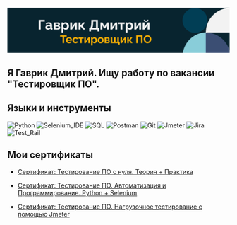 ![Header](https://github.com/GavRDN/GavRDN/blob/main/assets/header_1.png)

## Я Гаврик Дмитрий. Ищу работу по вакансии "Тестировщик ПО".

## Языки и инструменты
![Python](https://img.shields.io/badge/-Python-090909?style=for-the-badge&logo=Python&logoColor=#1C5BA3)
![Selenium_IDE](https://img.shields.io/badge/-Selenium_IDE-090909?style=for-the-badge&logo=Selenium&logoColor=#1C5BA3)
![SQL](https://img.shields.io/badge/-SQL-090909?style=for-the-badge&logo=MySQL&logoColor=FFFFFF)
![Postman](https://img.shields.io/badge/-Postman-090909?style=for-the-badge&logo=Postman&logoColor=#1C5BA3)
![Git](https://img.shields.io/badge/-Git-090909?style=for-the-badge&logo=Git&logoColor=#1C5BA3)
![Jmeter](https://img.shields.io/badge/-Jmeter-090909?style=for-the-badge&logo=Apache&logoColor=CB2027)
![Jira](https://img.shields.io/badge/-Jira-090909?style=for-the-badge&logo=Jira&logoColor=CB2027)
![Test_Rail](https://img.shields.io/badge/-Test_Rail-090909?style=for-the-badge&logo=TestRail&logoColor=CB2027)

## Мои сертификаты

- [Сертификат: Тестирование ПО с нуля. Теория + Практика](
https://stepik.org/cert/2453987)

- [Сертификат: Тестирование ПО. Автоматизация и Программирование. Python + Selenium](
https://stepik.org/cert/2458125)

- [Сертификат: Тестирование ПО. Нагрузочное тестирование с помощью Jmeter](
https://stepik.org/cert/2354310)
